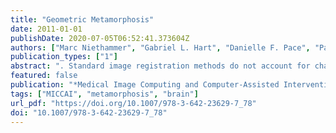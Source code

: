 ```yaml
---
title: "Geometric Metamorphosis"
date: 2011-01-01
publishDate: 2020-07-05T06:52:41.373604Z
authors: ["Marc Niethammer", "Gabriel L. Hart", "Danielle F. Pace", "Paul M. Vespa", "Andrei Irimia", "John D. Van Horn", "Stephen R. Aylward"]
publication_types: ["1"]
abstract: ". Standard image registration methods do not account for changes in image appearance. Hence, metamorphosis approaches have been developed which jointly estimate a space deformation and a change in image appearance to construct a spatio-temporal trajectory smoothly transforming a source to a target image. For standard metamorphosis, geometric changes are not explicitly modeled. We propose a geometric metamorphosis formulation, which explains changes in image appearance by a global deformation, a deformation of a geometric model, and an image composition model. This work is motivated by the clinical challenge of predicting the long-term effects of traumatic brain injuries based on time-series images. This work is also applicable to the quantification of tumor progression (e.g., estimating its infiltrating and displacing components) and predicting chronic blood perfusion changes after stroke. We demonstrate the utility of the method using simulated data as well as scans from a clinical traumatic brain injury patient."
featured: false
publication: "*Medical Image Computing and Computer-Assisted Intervention - MICCAI 2011 - 14th International Conference, Toronto, Canada, September 18-22, 2011, Proceedings, Part II*"
tags: ["MICCAI", "metamorphosis", "brain"]
url_pdf: "https://doi.org/10.1007/978-3-642-23629-7_78"
doi: "10.1007/978-3-642-23629-7_78"
---
```


